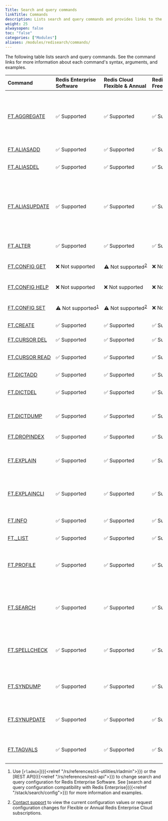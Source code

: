 ```yaml
---
Title: Search and query commands 
linkTitle: Commands 
description: Lists search and query commands and provides links to the command reference pages.
weight: 25
alwaysopen: false
toc: "false"
categories: ["Modules"]
aliases: /modules/redisearch/commands/
---
```


The following table lists search and query commands. See the command links for more information about each command's syntax, arguments, and examples.

| Command | Redis Enterprise Software | Redis Cloud<br />Flexible & Annual | Redis Cloud<br />Free & Fixed | Description |
|:--------|:----------------------|:-----------------|:-----------------|:------|
| [FT.AGGREGATE](https://redis.io/commands/ft.aggregate/) | <span title="Supported">&#x2705; Supported</span> | <span title="Supported">&#x2705; Supported</span> | <span title="Supported">&#x2705; Supported</nobr></span> | Runs a search query on an index and groups, sorts, transforms, limits, and/or filters the results. |
| [FT.ALIASADD](https://redis.io/commands/ft.aliasadd/) | <span title="Supported">&#x2705; Supported</span> | <span title="Supported">&#x2705; Supported</span> | <span title="Supported">&#x2705; Supported</nobr></span> | Adds an alias to an index.  |
| [FT.ALIASDEL](https://redis.io/commands/ft.aliasdel/) | <span title="Supported">&#x2705; Supported</span> | <span title="Supported">&#x2705; Supported</span> | <span title="Supported">&#x2705; Supported</nobr></span> | Removes an alias from an index. |
| [FT.ALIASUPDATE](https://redis.io/commands/ft.aliasupdate/) | <span title="Supported">&#x2705; Supported</span> | <span title="Supported">&#x2705; Supported</span> | <span title="Supported">&#x2705; Supported</nobr></span> | Adds an alias to an index. If the alias already exists for a different index, it updates the alias to point to the specified index instead. |
| [FT.ALTER](https://redis.io/commands/ft.alter/) | <span title="Supported">&#x2705; Supported</span> | <span title="Supported">&#x2705; Supported</span> | <span title="Supported">&#x2705; Supported</nobr></span> | Adds a new field to an index. |
| [FT.CONFIG GET](https://redis.io/commands/ft.config-get/) |  <span title="Not supported"><nobr>&#x274c; Not supported</span> | <span title="Not supported"><nobr>&#x26A0;&#xFE0F; Not supported</span><sup>[2](#table-note-2)</sup> | <span title="Not supported"><nobr>&#x274c; Not supported</nobr></span> | Displays configuration options. |
| [FT.CONFIG HELP](https://redis.io/commands/ft.config-help/) |   <span title="Not supported"><nobr>&#x274c; Not supported</span> | <span title="Not supported"><nobr>&#x274c; Not supported</span> | <span title="Not supported"><nobr>&#x274c; Not supported</nobr></span> | Describes configuration options. |
| [FT.CONFIG SET](https://redis.io/commands/ft.config-set/) | <span title="Not supported"><nobr>&#x26A0;&#xFE0F; Not supported</span><sup>[1](#table-note-1)</sup> | <span title="Not supported"><nobr>&#x26A0;&#xFE0F; Not supported</span><sup>[2](#table-note-2)</sup> | <span title="Not supported"><nobr>&#x274c; Not supported</nobr></span> | Sets configuration options. |
| [FT.CREATE](https://redis.io/commands/ft.create/) | <span title="Supported">&#x2705; Supported</span> | <span title="Supported">&#x2705; Supported</span> | <span title="Supported">&#x2705; Supported</nobr></span> | Creates an index. |
| [FT.CURSOR DEL](https://redis.io/commands/ft.cursor-del/) | <span title="Supported">&#x2705; Supported</span> | <span title="Supported">&#x2705; Supported</span> | <span title="Supported">&#x2705; Supported</nobr></span> | Deletes a cursor. |
| [FT.CURSOR&nbsp;READ](https://redis.io/commands/ft.cursor-read/) | <span title="Supported">&#x2705; Supported</span> | <span title="Supported">&#x2705; Supported</span> | <span title="Supported">&#x2705; Supported</nobr></span> | Reads the next results from an existing cursor. |
| [FT.DICTADD](https://redis.io/commands/ft.dictadd/) | <span title="Supported">&#x2705; Supported</span> | <span title="Supported">&#x2705; Supported</span> | <span title="Supported">&#x2705; Supported</nobr></span> | Adds terms to a dictionary. |
| [FT.DICTDEL](https://redis.io/commands/ft.dictdel/) | <span title="Supported">&#x2705; Supported</span> | <span title="Supported">&#x2705; Supported</span> | <span title="Supported">&#x2705; Supported</nobr></span> | Deletes terms from a dictionary. |
| [FT.DICTDUMP](https://redis.io/commands/ft.dictdump/) | <span title="Supported">&#x2705; Supported</span> | <span title="Supported">&#x2705; Supported</span> | <span title="Supported">&#x2705; Supported</nobr></span> | Returns all terms in the specified dictionary. |
| [FT.DROPINDEX](https://redis.io/commands/ft.dropindex/) | <span title="Supported">&#x2705; Supported</span> | <span title="Supported">&#x2705; Supported</span> | <span title="Supported">&#x2705; Supported</nobr></span> | Deletes an index. |
| [FT.EXPLAIN](https://redis.io/commands/ft.explain/) | <span title="Supported">&#x2705; Supported</span> | <span title="Supported">&#x2705; Supported</span> | <span title="Supported">&#x2705; Supported</nobr></span> | Returns the execution plan for a complex query as a string. |
| [FT.EXPLAINCLI](https://redis.io/commands/ft.explaincli/) | <span title="Supported">&#x2705; Supported</span> | <span title="Supported">&#x2705; Supported</span> | <span title="Supported">&#x2705; Supported</nobr></span> | Returns the execution plan for a complex query as an [array](https://redis.io/docs/reference/protocol-spec#resp-arrays). |
| [FT.INFO](https://redis.io/commands/ft.info/) | <span title="Supported">&#x2705; Supported</span> | <span title="Supported">&#x2705; Supported</span> | <span title="Supported">&#x2705; Supported</nobr></span> | Returns index information and statistics.  |
| [FT._LIST](https://redis.io/commands/ft._list/) | <span title="Supported">&#x2705; Supported</span> | <span title="Supported">&#x2705; Supported</span> | <span title="Supported">&#x2705; Supported</nobr></span> | Lists all indexes. |
| [FT.PROFILE](https://redis.io/commands/ft.profile/) | <span title="Supported">&#x2705; Supported</span> | <span title="Supported">&#x2705; Supported</span> | <span title="Supported">&#x2705; Supported</nobr></span> | Runs [FT.SEARCH](https://redis.io/commands/ft.search/) or [FT.AGGREGATE](https://redis.io/commands/ft.aggregate/) and reports performance information. |
| [FT.SEARCH](https://redis.io/commands/ft.search/) | <span title="Supported">&#x2705; Supported</span> | <span title="Supported">&#x2705; Supported</span> | <span title="Supported">&#x2705; Supported</nobr></span> | Searches an index for a text query and returns matching documents or document IDs. |
| [FT.SPELLCHECK](https://redis.io/commands/ft.spellcheck/) | <span title="Supported">&#x2705; Supported</span> | <span title="Supported">&#x2705; Supported</span> | <span title="Supported">&#x2705; Supported</nobr></span> | Suggests spelling corrections for misspelled terms in a query. |
| [FT.SYNDUMP](https://redis.io/commands/ft.syndump/) | <span title="Supported">&#x2705; Supported</span> | <span title="Supported">&#x2705; Supported</span> | <span title="Supported">&#x2705; Supported</nobr></span> | Returns a list of synonym terms and their synonym group IDs. |
| [FT.SYNUPDATE](https://redis.io/commands/ft.synupdate/) | <span title="Supported">&#x2705; Supported</span> | <span title="Supported">&#x2705; Supported</span> | <span title="Supported">&#x2705; Supported</nobr></span> | Creates or updates a synonym group with additional terms. |
| [FT.TAGVALS](https://redis.io/commands/ft.tagvals/) | <span title="Supported">&#x2705; Supported</span> | <span title="Supported">&#x2705; Supported</span> | <span title="Supported">&#x2705; Supported</nobr></span> | Returns all distinct values indexed in a tag field. |

1. <a name="table-note-1" style="display: block; height: 80px; margin-top: -80px;"></a>Use [`rladmin`]({{<relref "/rs/references/cli-utilities/rladmin">}}) or the [REST API]({{<relref "/rs/references/rest-api">}}) to change search and query configuration for Redis Enterprise Software. See [search and query configuration compatibility with Redis Enterprise]({{<relref "/stack/search/config">}}) for more information and examples.

2. <a name="table-note-2" style="display: block; height: 80px; margin-top: -80px;"></a>[Contact support](https://redis.com/company/support/) to view the current configuration values or request configuration changes for Flexible or Annual Redis Enterprise Cloud subscriptions.
